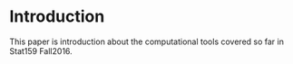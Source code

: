 # Introduction
This paper is introduction about the computational tools covered so far in Stat159 Fall2016.

